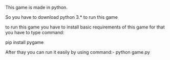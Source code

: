 This game is made in python.

So you have to download python 3.* to run this game

to run this game you have to install basic requirements of this game for that you have to type command:

pip install pygame

After thay you can run it easily by using command:-   python game.py

